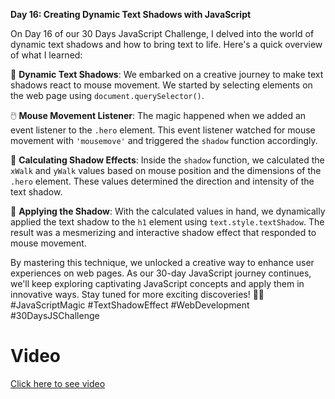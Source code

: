 **Day 16: Creating Dynamic Text Shadows with JavaScript**

On Day 16 of our 30 Days JavaScript Challenge, I delved into the world of dynamic text shadows and how to bring text to life. Here's a quick overview of what I learned:

🌟 **Dynamic Text Shadows**: We embarked on a creative journey to make text shadows react to mouse movement. We started by selecting elements on the web page using `document.querySelector()`.

🖱️ **Mouse Movement Listener**: The magic happened when we added an event listener to the `.hero` element. This event listener watched for mouse movement with `'mousemove'` and triggered the `shadow` function accordingly.

🔮 **Calculating Shadow Effects**: Inside the `shadow` function, we calculated the `xWalk` and `yWalk` values based on mouse position and the dimensions of the `.hero` element. These values determined the direction and intensity of the text shadow.

🎨 **Applying the Shadow**: With the calculated values in hand, we dynamically applied the text shadow to the `h1` element using `text.style.textShadow`. The result was a mesmerizing and interactive shadow effect that responded to mouse movement.

By mastering this technique, we unlocked a creative way to enhance user experiences on web pages. As our 30-day JavaScript journey continues, we'll keep exploring captivating JavaScript concepts and apply them in innovative ways. Stay tuned for more exciting discoveries! 🚀🌈 #JavaScriptMagic #TextShadowEffect #WebDevelopment #30DaysJSChallenge

# Video

<a href="https://youtu.be/Z5_2kx0bqvI">Click here to see video</a>